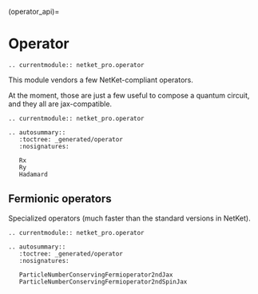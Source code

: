 (operator_api)=
# Operator

```{eval-rst}
.. currentmodule:: netket_pro.operator

```

This module vendors a few NetKet-compliant operators.

At the moment, those are just a few useful to compose a quantum circuit, and they all are jax-compatible.


```{eval-rst}
.. currentmodule:: netket_pro.operator

.. autosummary::
   :toctree: _generated/operator
   :nosignatures:

   Rx
   Ry
   Hadamard
```

## Fermionic operators

Specialized operators (much faster than the standard versions in NetKet).

```{eval-rst}
.. currentmodule:: netket_pro.operator

.. autosummary::
   :toctree: _generated/operator
   :nosignatures:

   ParticleNumberConservingFermioperator2ndJax
   ParticleNumberConservingFermioperator2ndSpinJax
```